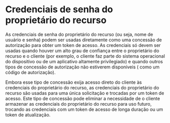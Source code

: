 # Credenciais de senha do proprietário do recurso

As credenciais de senha do proprietário do recurso (ou seja, nome de usuário e senha) podem ser usadas diretamente como uma concessão de autorização para obter um token de acesso. As credenciais só devem ser usadas quando houver um alto grau de confiança entre o proprietário do recurso e o cliente (por exemplo, o cliente faz parte do sistema operacional do dispositivo ou de um aplicativo altamente privilegiado) e quando outros tipos de concessão de autorização não estiverem disponíveis ( como um código de autorização).

Embora esse tipo de concessão exija acesso direto do cliente às credenciais do proprietário do recurso, as credenciais do proprietário do recurso são usadas para uma única solicitação e trocadas por um token de acesso. Este tipo de concessão pode eliminar a necessidade de o cliente armazenar as credenciais do proprietário do recurso para uso futuro, trocando as credenciais com um token de acesso de longa duração ou um token de atualização.